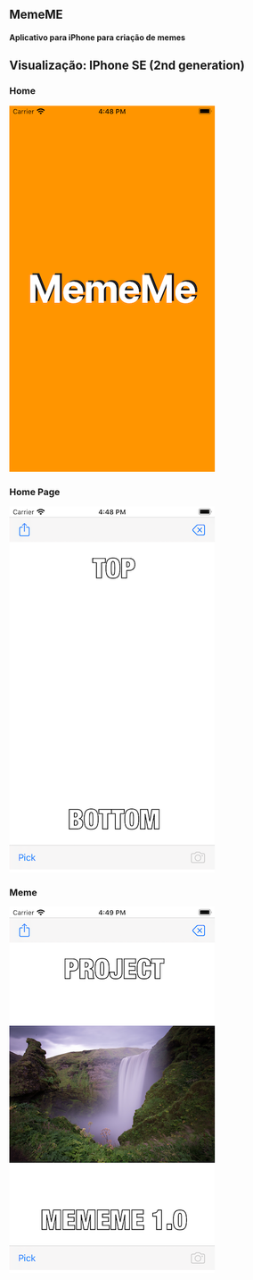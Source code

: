 ## MemeME

#### Aplicativo para iPhone para criação de memes

## Visualização: IPhone SE (2nd generation)

### Home

![Orders](https://raw.githubusercontent.com/fabianasd/MemeMe/master/MemeMe/imageApp/home.png)

### Home Page

![Orders](https://raw.githubusercontent.com/fabianasd/MemeMe/master/MemeMe/imageApp/homepage.png)

### Meme

![Orders](https://raw.githubusercontent.com/fabianasd/MemeMe/master/MemeMe/imageApp/meme.png)
